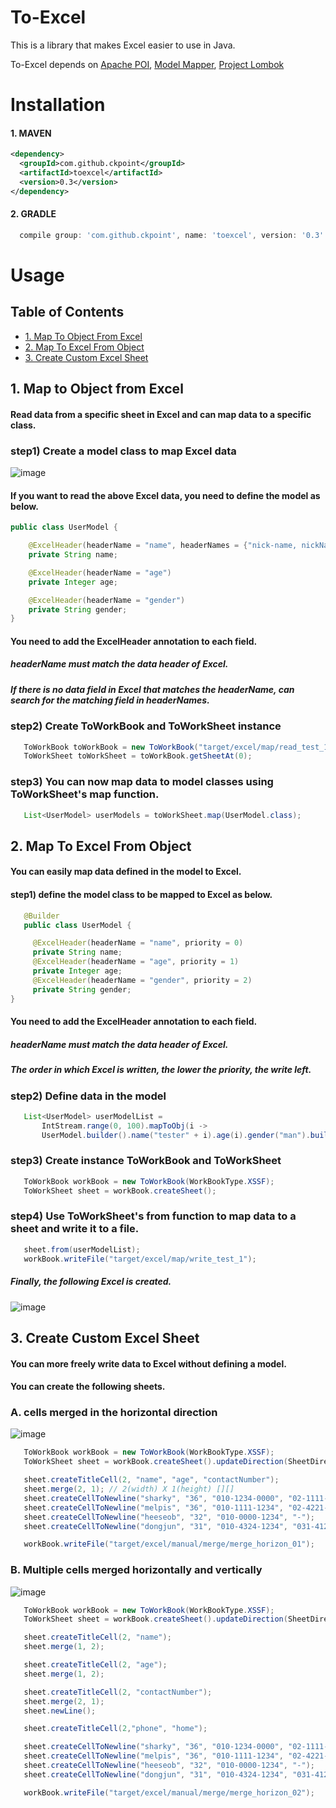 
# To-Excel

This is a library that makes Excel easier to use in Java.

To-Excel depends on  [Apache POI](https://poi.apache.org), [Model Mapper](https://github.com/modelmapper/modelmapper), [Project Lombok](http://projectlombok.org/)


# Installation

#### 1. MAVEN
```xml
<dependency>
  <groupId>com.github.ckpoint</groupId>
  <artifactId>toexcel</artifactId>
  <version>0.3</version>
</dependency>

```
#### 2. GRADLE
```gradle
  compile group: 'com.github.ckpoint', name: 'toexcel', version: '0.3'
```


# Usage

## Table of Contents
- [ 1. Map To Object From Excel ](#1-map-to-object-from-excel)
- [ 2. Map To Excel From Object ](#2-map-to-excel-from-object)
- [ 3. Create Custom Excel Sheet](#3-create-custom-excel-sheet)

## 1. Map to Object from Excel
#### Read data from a specific sheet in Excel and can map data to a specific class.

### step1) Create a model class to map Excel data

![image](https://user-images.githubusercontent.com/30170928/66096579-657d8e00-e5d6-11e9-85af-c39dec335ece.png)

#### If you want to read the above Excel data, you need to define the model as below.


```java
public class UserModel {

    @ExcelHeader(headerName = "name", headerNames = {"nick-name, nickName, email"})
    private String name;

    @ExcelHeader(headerName = "age")
    private Integer age;

    @ExcelHeader(headerName = "gender")
    private String gender;
}
```
#### You need to add the ExcelHeader annotation to each field.
##### headerName must match the data header of Excel.
##### If there is no data field in Excel that matches the headerName, can search for the matching field in headerNames.

### step2) Create ToWorkBook and ToWorkSheet instance

```java
   ToWorkBook toWorkBook = new ToWorkBook("target/excel/map/read_test_1.xlsx");
   ToWorkSheet toWorkSheet = toWorkBook.getSheetAt(0);
```

### step3) You can now map data to model classes using ToWorkSheet's map function.

```java
   List<UserModel> userModels = toWorkSheet.map(UserModel.class);
```


## 2. Map To Excel From Object
#### You can easily map data defined in the model to Excel.

#### step1) define the model class to be mapped to Excel as below.

```java
   @Builder
   public class UserModel {

     @ExcelHeader(headerName = "name", priority = 0)
     private String name;
     @ExcelHeader(headerName = "age", priority = 1)
     private Integer age;
     @ExcelHeader(headerName = "gender", priority = 2)
     private String gender;
}
```

#### You need to add the ExcelHeader annotation to each field.
##### headerName must match the data header of Excel.
##### The order in which Excel is written, the lower the priority, the write left.

### step2) Define data in the model
```java
   List<UserModel> userModelList =
       IntStream.range(0, 100).mapToObj(i ->
       UserModel.builder().name("tester" + i).age(i).gender("man").build()).collect(Collectors.toList());
```

### step3) Create instance ToWorkBook and ToWorkSheet
```java
   ToWorkBook workBook = new ToWorkBook(WorkBookType.XSSF);
   ToWorkSheet sheet = workBook.createSheet();
```

### step4) Use ToWorkSheet's from function to map data to a sheet and write it to a file.

```java
   sheet.from(userModelList);
   workBook.writeFile("target/excel/map/write_test_1");
```

##### Finally, the following Excel is created.

![image](https://user-images.githubusercontent.com/30170928/66096579-657d8e00-e5d6-11e9-85af-c39dec335ece.png)

## 3. Create Custom Excel Sheet
####  You can more freely write data to Excel without defining a model.

#### You can create the following sheets.

### A. cells merged in the horizontal direction

![image](https://user-images.githubusercontent.com/30170928/66097565-cb1f4980-e5d9-11e9-8f97-82e879620266.png)

```java
   ToWorkBook workBook = new ToWorkBook(WorkBookType.XSSF);
   ToWorkSheet sheet = workBook.createSheet().updateDirection(SheetDirection.HORIZON);

   sheet.createTitleCell(2, "name", "age", "contactNumber");
   sheet.merge(2, 1); // 2(width) X 1(height) [][]
   sheet.createCellToNewline("sharky", "36", "010-1234-0000", "02-1111-1234");
   sheet.createCellToNewline("melpis", "36", "010-1111-1234", "02-4221-1234");
   sheet.createCellToNewline("heeseob", "32", "010-0000-1234", "-");
   sheet.createCellToNewline("dongjun", "31", "010-4324-1234", "031-4121-1234");

   workBook.writeFile("target/excel/manual/merge/merge_horizon_01");
```

### B. Multiple cells merged horizontally and vertically

![image](https://user-images.githubusercontent.com/30170928/66097671-4ed93600-e5da-11e9-9e46-41eb898509be.png)

```java
   ToWorkBook workBook = new ToWorkBook(WorkBookType.XSSF);
   ToWorkSheet sheet = workBook.createSheet().updateDirection(SheetDirection.HORIZON);

   sheet.createTitleCell(2, "name");
   sheet.merge(1, 2);

   sheet.createTitleCell(2, "age");
   sheet.merge(1, 2);

   sheet.createTitleCell(2, "contactNumber");
   sheet.merge(2, 1);
   sheet.newLine();

   sheet.createTitleCell(2,"phone", "home");

   sheet.createCellToNewline("sharky", "36", "010-1234-0000", "02-1111-1234");
   sheet.createCellToNewline("melpis", "36", "010-1111-1234", "02-4221-1234");
   sheet.createCellToNewline("heeseob", "32", "010-0000-1234", "-");
   sheet.createCellToNewline("dongjun", "31", "010-4324-1234", "031-4121-1234");

   workBook.writeFile("target/excel/manual/merge/merge_horizon_02");
```